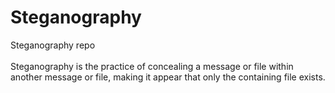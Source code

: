 # Steganography
Steganography repo
<BR><BR>
Steganography is the practice of concealing a message or file within another message or file, making it appear that only the containing file exists.
